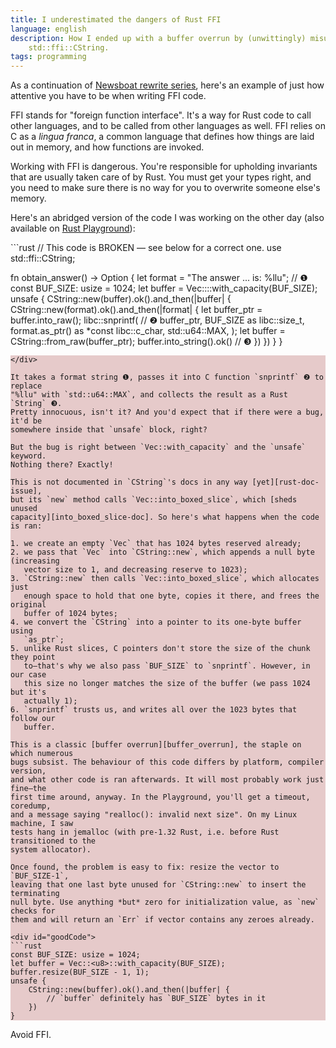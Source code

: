 ```yaml
---
title: I underestimated the dangers of Rust FFI
language: english
description: How I ended up with a buffer overrun by (unwittingly) misusing
    std::ffi::CString.
tags: programming
---
```


As a continuation of [Newsboat rewrite series][rewrite-series], here's an
example of just how attentive you have to be when writing FFI code.

FFI stands for "foreign function interface". It's a way for Rust code to call
other languages, and to be called from other languages as well. FFI relies on
C as a *lingua franca*, a common language that defines how things are laid out
in memory, and how functions are invoked.

Working with FFI is dangerous. You're responsible for upholding invariants that
are usually taken care of by Rust. You must get your types right, and you need
to make sure there is no way for you to overwrite someone else's memory.

Here's an abridged version of the code I was working on the other day (also
available on [Rust Playground][playground]):

<style>
div#badCode pre {
background-color: #89000034;
}

div#goodCode pre {
background-color: #00890034;
}
</style>

<div id="badCode">
```rust
// This code is BROKEN — see below for a correct one.
use std::ffi::CString;

fn obtain_answer() -> Option<String> {
    let format = "The answer ... is: %llu"; // ❶
    const BUF_SIZE: usize = 1024;
    let buffer = Vec::<u8>::with_capacity(BUF_SIZE);
    unsafe {
        CString::new(buffer).ok().and_then(|buffer| {
            CString::new(format).ok().and_then(|format| {
                let buffer_ptr = buffer.into_raw();
                libc::snprintf( // ❷
                    buffer_ptr,
                    BUF_SIZE as libc::size_t,
                    format.as_ptr() as *const libc::c_char,
                    std::u64::MAX,
                );
                let buffer = CString::from_raw(buffer_ptr);
                buffer.into_string().ok() // ❸
            })
        })
    }
}
```
</div>

It takes a format string ❶, passes it into C function `snprintf` ❷ to replace
"%llu" with `std::u64::MAX`, and collects the result as a Rust `String` ❸.
Pretty innocuous, isn't it? And you'd expect that if there were a bug, it'd be
somewhere inside that `unsafe` block, right?

But the bug is right between `Vec::with_capacity` and the `unsafe` keyword.
Nothing there? Exactly!

This is not documented in `CString`'s docs in any way [yet][rust-doc-issue],
but its `new` method calls `Vec::into_boxed_slice`, which [sheds unused
capacity][into_boxed_slice-doc]. So here's what happens when the code is ran:

1. we create an empty `Vec` that has 1024 bytes reserved already;
2. we pass that `Vec` into `CString::new`, which appends a null byte (increasing
   vector size to 1, and decreasing reserve to 1023);
3. `CString::new` then calls `Vec::into_boxed_slice`, which allocates just
   enough space to hold that one byte, copies it there, and frees the original
   buffer of 1024 bytes;
4. we convert the `CString` into a pointer to its one-byte buffer using
   `as_ptr`;
5. unlike Rust slices, C pointers don't store the size of the chunk they point
   to—that's why we also pass `BUF_SIZE` to `snprintf`. However, in our case
   this size no longer matches the size of the buffer (we pass 1024 but it's
   actually 1);
6. `snprintf` trusts us, and writes all over the 1023 bytes that follow our
   buffer.

This is a classic [buffer overrun][buffer_overrun], the staple on which numerous
bugs subsist. The behaviour of this code differs by platform, compiler version,
and what other code is ran afterwards. It will most probably work just fine—the
first time around, anyway. In the Playground, you'll get a timeout, coredump,
and a message saying "realloc(): invalid next size". On my Linux machine, I saw
tests hang in jemalloc (with pre-1.32 Rust, i.e. before Rust transitioned to the
system allocator).

Once found, the problem is easy to fix: resize the vector to `BUF_SIZE-1`,
leaving that one last byte unused for `CString::new` to insert the terminating
null byte. Use anything *but* zero for initialization value, as `new` checks for
them and will return an `Err` if vector contains any zeroes already.

<div id="goodCode">
```rust
const BUF_SIZE: usize = 1024;
let buffer = Vec::<u8>::with_capacity(BUF_SIZE);
buffer.resize(BUF_SIZE - 1, 1);
unsafe {
    CString::new(buffer).ok().and_then(|buffer| {
        // `buffer` definitely has `BUF_SIZE` bytes in it
    })
}
```
</div>

Avoid FFI.

[rewrite-series]: /posts/2018-11-05-how-not-to-start-a-rust-rewrite.html
    "How not to start a Rust rewrite — Debiania"

[playground]: https://play.rust-lang.org/?version=stable&mode=debug&edition=2018&gist=53a40ccb1a0f475e019b44895feac8fa
    "Rust Playground"

[rust-doc-issue]: https://github.com/rust-lang/rust/issues/60558
    "Document that CString::new sheds unused capacity from the buffer it's given — Issue #60558 — rust-lang/rust"

[into_boxed_slice-doc]: https://doc.rust-lang.org/std/vec/struct.Vec.html#method.into_boxed_slice
    "std::vec::Vec — Rust"

[buffer_overrun]: https://en.wikipedia.org/wiki/Buffer_overflow
    "Buffer overflow — Wikipedia"

